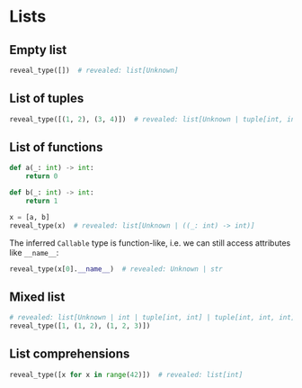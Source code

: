 # Lists

## Empty list

```py
reveal_type([])  # revealed: list[Unknown]
```

## List of tuples

```py
reveal_type([(1, 2), (3, 4)])  # revealed: list[Unknown | tuple[int, int]]
```

## List of functions

```py
def a(_: int) -> int:
    return 0

def b(_: int) -> int:
    return 1

x = [a, b]
reveal_type(x)  # revealed: list[Unknown | ((_: int) -> int)]
```

The inferred `Callable` type is function-like, i.e. we can still access attributes like `__name__`:

```py
reveal_type(x[0].__name__)  # revealed: Unknown | str
```

## Mixed list

```py
# revealed: list[Unknown | int | tuple[int, int] | tuple[int, int, int]]
reveal_type([1, (1, 2), (1, 2, 3)])
```

## List comprehensions

```py
reveal_type([x for x in range(42)])  # revealed: list[int]
```
